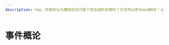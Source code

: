 ```yaml
---
description: Yep，你真的以为魔改仅仅只是个改合成的东西吗？它也可以参与mod制作！上文的一堆Getter，可能你会觉得一点用都没有，但在这里将会大量用到。
---
```


# 事件概论

